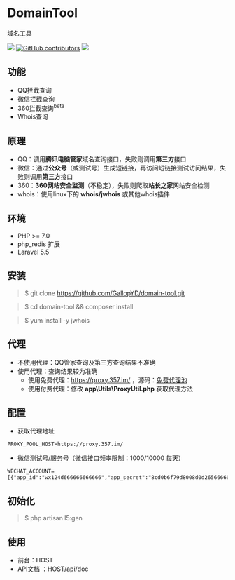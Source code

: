 # DomainTool

域名工具

[![](https://img.shields.io/badge/Powered%20by-GallopYD-green.svg)](https://357.im/)
[![GitHub contributors](https://img.shields.io/github/contributors/GallopYD/domain-tool.svg)](https://github.com/GallopYD/domain-tool/graphs/contributors)
[![](https://img.shields.io/badge/language-PHP-blue.svg)](https://github.com/GallopYD/domain-tool)

## 功能

* QQ拦截查询
* 微信拦截查询
* 360拦截查询<sup>beta</sup>
* Whois查询  

## 原理
- QQ：调用**腾讯电脑管家**域名查询接口，失败则调用**第三方**接口
- 微信：通过**公众号**（或测试号）生成短链接，再访问短链接测试访问结果，失败则调用**第三方**接口
- 360：**360网站安全监测**（不稳定），失败则爬取**站长之家**网站安全检测
- whois：使用linux下的 **whois/jwhois** 或其他whois插件

## 环境

- PHP >= 7.0
- php_redis 扩展
- Laravel 5.5

## 安装

> $ git clone https://github.com/GallopYD/domain-tool.git

> $ cd domain-tool && composer install

> $ yum install -y jwhois

## 代理
-  不使用代理：QQ管家查询及第三方查询结果不准确
- 使用代理：查询结果较为准确
  - 使用免费代理：https://proxy.357.im/ ，源码：[免费代理池](https://github.com/GallopYD/proxy-pool)
  - 使用付费代理：修改 **app\Utils\ProxyUtil.php** 获取代理方法

## 配置
- 获取代理地址
```shell
PROXY_POOL_HOST=https://proxy.357.im/
```

- 微信测试号/服务号（微信接口频率限制：1000/10000 每天）

```shell
WECHAT_ACCOUNT=[{"app_id":"wx124d666666666666","app_secret":"8cd0b6f79d8008d0d265666666666666"}]
```

## 初始化

> $ php artisan l5:gen

## 使用
- 前台：HOST
- API文档 ：HOST/api/doc